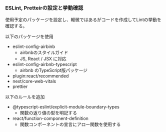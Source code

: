 ### ESLint, Pretteirの設定と挙動確認

使用予定のパッケージを設定し、軽微ではあるがコードを作成してLintの挙動を確認する。

以下のパッケージを使用
- eslint-config-airbinb
  - airbnbのスタイルガイド
  - JS, React / JSX に対応
- eslint-config-airbnb-typescript
  - airbnb のTypeScript版パッケージ
- plugin:react/recommended
- next/core-web-vitals
- prettier

以下のルールを追加
- @typescript-eslint/explicit-module-boundary-types
  - 関数の返り値の型を明記する
- react/function-component-definition
  - 関数コンポーネントの宣言にアロー関数を使用する
